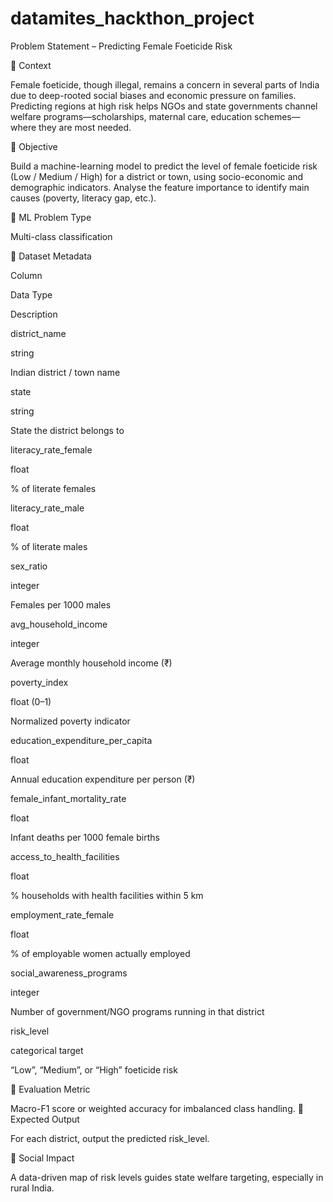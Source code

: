# datamites_hackthon_project
Problem Statement – Predicting Female Foeticide Risk

🔹 Context

Female foeticide, though illegal, remains a concern in several parts of India due to deep-rooted social biases and economic pressure on families. Predicting regions at high risk helps NGOs and state governments channel welfare programs—scholarships, maternal care, education schemes—where they are most needed.

🔹 Objective

Build a machine-learning model to predict the level of female foeticide risk (Low / Medium / High) for a district or town, using socio-economic and demographic indicators. Analyse the feature importance to identify main causes (poverty, literacy gap, etc.).

🔹 ML Problem Type

Multi-class classification

🔹 Dataset Metadata

Column

Data Type

Description

district_name

string

Indian district / town name

state

string

State the district belongs to

literacy_rate_female

float

% of literate females

literacy_rate_male

float

% of literate males

sex_ratio

integer

Females per 1000 males

avg_household_income

integer

Average monthly household income (₹)

poverty_index

float (0–1)

Normalized poverty indicator

education_expenditure_per_capita

float

Annual education expenditure per person (₹)

female_infant_mortality_rate

float

Infant deaths per 1000 female births

access_to_health_facilities

float

% households with health facilities within 5 km

employment_rate_female

float

% of employable women actually employed

social_awareness_programs

integer

Number of government/NGO programs running in that district

risk_level

categorical target

“Low”, “Medium”, or “High” foeticide risk

🔹 Evaluation Metric

Macro-F1 score or weighted accuracy for imbalanced class handling.
🔹 Expected Output

For each district, output the predicted risk_level.

🔹 Social Impact

A data-driven map of risk levels guides state welfare targeting, especially in rural India.

